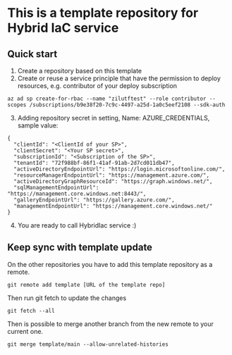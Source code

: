 # This is a template repository for Hybrid IaC service

## Quick start
1. Create a repository based on this template
2. Create or reuse a service principle that have the permission to deploy resources, e.g. contributor of your deploy subscription
```
az ad sp create-for-rbac --name "zilutftest" --role contributor --scopes /subscriptions/b9e38f20-7c9c-4497-a25d-1a0c5eef2108 --sdk-auth
```
3. Adding repository secret in setting, Name: AZURE_CREDENTIALS, sample value:
```
{
  "clientId": "<ClientId of your SP>", 
  "clientSecret": "<Your SP secret>",
  "subscriptionId": "<Subscription of the SP>",
  "tenantId": "72f988bf-86f1-41af-91ab-2d7cd011db47",
  "activeDirectoryEndpointUrl": "https://login.microsoftonline.com/",
  "resourceManagerEndpointUrl": "https://management.azure.com/",
  "activeDirectoryGraphResourceId": "https://graph.windows.net/",
  "sqlManagementEndpointUrl": "https://management.core.windows.net:8443/",
  "galleryEndpointUrl": "https://gallery.azure.com/",
  "managementEndpointUrl": "https://management.core.windows.net/"
}

```
4. You are ready to call HybridIac service :)


## Keep sync with template update
On the other repositories you have to add this template repository as a remote.

```git remote add template [URL of the template repo]```

Then run git fetch to update the changes

`git fetch --all`

Then is possible to merge another branch from the new remote to your current one.

`git merge template/main --allow-unrelated-histories`
